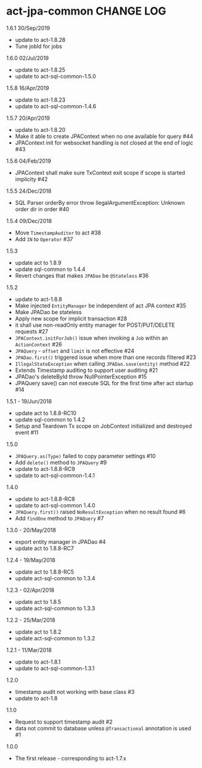 # act-jpa-common CHANGE LOG

1.6.1 30/Sep/2019
* update to act-1.8.28
* Tune jobId for jobs

1.6.0 02/Jul/2019
* update to act-1.8.25
* update to act-sql-common-1.5.0

1.5.8 16/Apr/2019
* update to act-1.8.23
* update to act-sql-common-1.4.6

1.5.7 20/Apr/2019
* update to act-1.8.20
* Make it able to create JPAContext when no one available for query #44
* JPAContext init for websocket handling is not closed at the end of logic #43

1.5.6 04/Feb/2019
* JPAContext shall make sure TxContext exit scope if scope is started implicity #42

1.5.5 24/Dec/2018
* SQL Parser orderBy error throw llegalArgumentException: Unknown order dir in order #40

1.5.4 09/Dec/2018
* Move `TimestampAuditor` to act #38
* Add `IN` to `Operator` #37

1.5.3
* update act to 1.8.9
* update sql-common to 1.4.4
* Revert changes that makes `JPADao` be `@Stateless` #36

1.5.2
* update to act-1.8.8
* Make injected `EntityManager` be independent of act JPA context #35
* Make JPADao be stateless
* Apply new scope for implicit transaction #28
* it shall use non-readOnly entity manager for POST/PUT/DELETE requests #27
* `JPAContext.initForJob()` issue when invoking a `Job` within an `ActionContext` #26
* `JPAQuery` - `offset` and `limit` is not effective #24
* `JPADao.first()` triggered issue when more than one records filtered #23
* `IllegalStateException` when calling `JPADao.save(entity)` method #22
* Extends Timestamp auditing to support user auditing #21
* JPADao's deleteById throw NullPointerException #15
* JPAQuery save() can not execute SQL for the first time after act startup #14

1.5.1 - 19/Jun/2018
* update act to 1.8.8-RC10
* update sql-common to 1.4.2
* Setup and Teardown Tx scope on JobContext initialized and destroyed event #11

1.5.0
* `JPAQuery.as(Type)` failed to copy parameter settings #10
* Add `delete()` method to `JPAQuery` #9
* update to act-1.8.8-RC9
* update to act-sql-common-1.4.1

1.4.0
* update to act-1.8.8-RC8
* update to act-sql-common 1.4.0
* `JPAQuery.first()` raised `NoResultException` when no result found #6
* Add `findOne` method to `JPAQuery` #7

1.3.0 - 20/May/2018
* export entity manager in JPADao #4
* update act to 1.8.8-RC7

1.2.4 - 19/May/2018
* update act to 1.8.8-RC5
* update act-sql-common to 1.3.4

1.2.3 - 02/Apr/2018
* update act to 1.8.5
* update act-sql-common to 1.3.3

1.2.2 - 25/Mar/2018
* update act to 1.8.2
* update act-sql-common to 1.3.2

1.2.1 - 11/Mar/2018
* update to act-1.8.1
* update to act-sql-common-1.3.1

1.2.0
* timestamp audit not working with base class #3
* update to act-1.8

1.1.0
* Request to support timestamp audit #2
* data not commit to database unless `@Transactional` annotation is used #1

1.0.0
* The first release - corresponding to act-1.7.x

